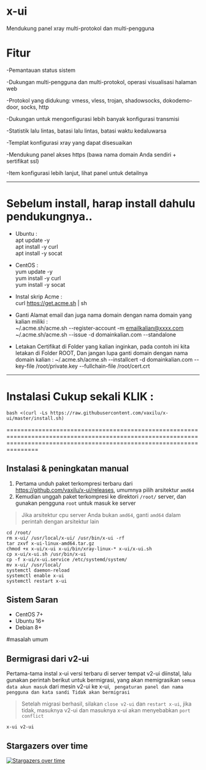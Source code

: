 # x-ui
Mendukung panel xray multi-protokol dan multi-pengguna

# Fitur
-Pemantauan status sistem

-Dukungan multi-pengguna dan multi-protokol, operasi visualisasi halaman web

-Protokol yang didukung: vmess, vless, trojan, shadowsocks, dokodemo-door, socks, http

-Dukungan untuk mengonfigurasi lebih banyak konfigurasi transmisi

-Statistik lalu lintas, batasi lalu lintas, batasi waktu kedaluwarsa

-Templat konfigurasi xray yang dapat disesuaikan

-Mendukung panel akses https (bawa nama domain Anda sendiri + sertifikat ssl)

-Item konfigurasi lebih lanjut, lihat panel untuk detailnya

------------------------------------------------------------------------------------------------------------------------------------------------------------------------
# Sebelum install, harap install dahulu pendukungnya..
* Ubuntu :<br/>
apt update -y<br/>
apt install -y curl<br/>
apt install -y socat<br/>

* CentOS :<br/>
yum update -y<br/>
yum install -y curl<br/>
yum install -y socat<br/>

* Instal skrip Acme :<br/>
curl https://get.acme.sh | sh<br/>

* Ganti Alamat email dan juga nama domain dengan nama domain yang kalian miliki :<br/>
~/.acme.sh/acme.sh --register-account -m emailkalian@xxxx.com<br/>
~/.acme.sh/acme.sh  --issue -d domainkalian.com   --standalone

* Letakan Certifikat di Folder yang kalian inginkan, pada contoh ini kita letakan di Folder ROOT, Dan jangan lupa ganti domain dengan nama domain kalian :
~/.acme.sh/acme.sh --installcert -d domainkalian.com --key-file /root/private.key --fullchain-file /root/cert.crt

---------------------------------------------------------------------------------------------------------------------------------------------------------------------------

# Instalasi Cukup sekali KLIK :
```
bash <(curl -Ls https://raw.githubusercontent.com/vaxilu/x-ui/master/install.sh)
```
===========================================================================================================================================================================
## Instalasi & peningkatan manual
1. Pertama unduh paket terkompresi terbaru dari https://github.com/vaxilu/x-ui/releases, umumnya pilih arsitektur `amd64`
2. Kemudian unggah paket terkompresi ke direktori `/root/` server, dan gunakan pengguna `root` untuk masuk ke server

> Jika arsitektur cpu server Anda bukan `amd64`, ganti `amd64` dalam perintah dengan arsitektur lain

```
cd /root/
rm x-ui/ /usr/local/x-ui/ /usr/bin/x-ui -rf
tar zxvf x-ui-linux-amd64.tar.gz
chmod +x x-ui/x-ui x-ui/bin/xray-linux-* x-ui/x-ui.sh
cp x-ui/x-ui.sh /usr/bin/x-ui
cp -f x-ui/x-ui.service /etc/systemd/system/
mv x-ui/ /usr/local/
systemctl daemon-reload
systemctl enable x-ui
systemctl restart x-ui
```

## Sistem Saran
- CentOS 7+
- Ubuntu 16+
- Debian 8+

#masalah umum 

## Bermigrasi dari v2-ui
Pertama-tama instal x-ui versi terbaru di server tempat v2-ui diinstal, lalu gunakan perintah berikut untuk bermigrasi, yang akan memigrasikan `semua data akun masuk` dari mesin v2-ui ke x-ui, ` pengaturan panel dan nama pengguna dan kata sandi Tidak akan bermigrasi`
> Setelah migrasi berhasil, silakan `close v2-ui` dan `restart x-ui`, jika tidak, masuknya v2-ui dan masuknya x-ui akan menyebabkan `port conflict`
```
x-ui v2-ui
```

## Stargazers over time

[![Stargazers over time](https://starchart.cc/vaxilu/x-ui.svg)](https://starchart.cc/vaxilu/x-ui)
